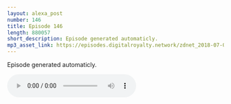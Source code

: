 ```yaml
---
layout: alexa_post
number: 146
title: Episode 146
length: 880057
short_description: Episode generated automaticly.
mp3_asset_link: https://episodes.digitalroyalty.network/zdnet_2018-07-07_01-00-03.mp3
---
```


Episode generated automaticly.

<audio controls>
    <source src="{{ page.mp3_asset_link }}" type="audio/mpeg">
</audio>